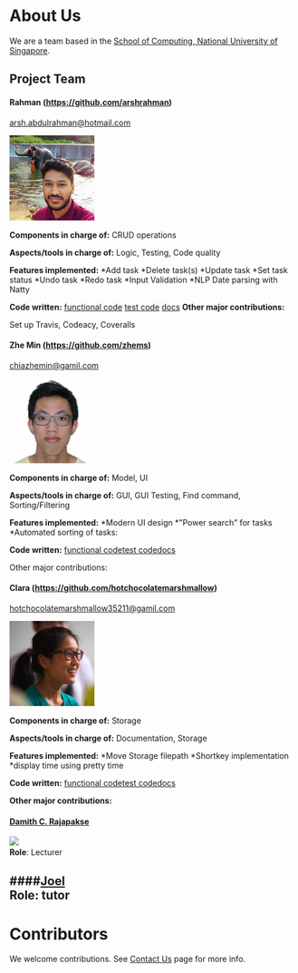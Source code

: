 # About Us

We are a team based in the [School of Computing, National University of Singapore](http://www.comp.nus.edu.sg).

## Project Team

#### Rahman (https://github.com/arshrahman)
arsh.abdulrahman@hotmail.com

<img src="images/rahman.jpeg" width="150"><br>

**Components in charge of:** CRUD operations

**Aspects/tools in charge of:** Logic, Testing, Code quality

**Features implemented:**
*Add task
*Delete task(s)
*Update task
*Set task status
*Undo task
*Redo task
*Input Validation
*NLP Date parsing with Natty

**Code written:** [functional code](collated/docs/A0139958H.md) [test code](collated/main/A0139958H.md) [docs](collated/test/A0139958H.md)
**Other major contributions:**

Set up Travis, Codeacy, Coveralls


#### Zhe Min (https://github.com/zhems)

chiazhemin@gamil.com

<img src="images/zhemin.jpeg" width="150"><br>

**Components in charge of:** Model, UI

**Aspects/tools in charge of:** GUI, GUI Testing, Find command, Sorting/Filtering

**Features implemented:**
*Modern UI design
*"Power search" for tasks
*Automated sorting of tasks:

**Code written:** [functional code](collated/docs/A0138301U.md)[test code](collated/main/A0138301U.md)[docs](collated/test/A0138301U.md)

Other major contributions:


#### Clara (https://github.com/hotchocolatemarshmallow)
hotchocolatemarshmallow35211@gamil.com

<img src="images/clara.jpeg" width="150"><br>

**Components in charge of:** Storage

**Aspects/tools in charge of:** Documentation, Storage

**Features implemented:**
*Move Storage filepath
*Shortkey implementation
*display time using pretty time

**Code written:** [functional code](collated/docs/A0141064U.md)[test code](collated/main/A0141064U.md)[docs](collated/test/A0141064U.md)

**Other major contributions:**




#### [Damith C. Rajapakse](http://www.comp.nus.edu.sg/~damithch) <br>
<img src="images/DamithRajapakse.jpg" width="150"><br>
**Role**: Lecturer


####[Joel](https://github.com/se-edu/addressbook-level4/pulls?q=is%3Apr+author%3Aokkhoy) <br>
**Role**: tutor
-----

# Contributors

We welcome contributions. See [Contact Us](ContactUs.md) page for more info.
